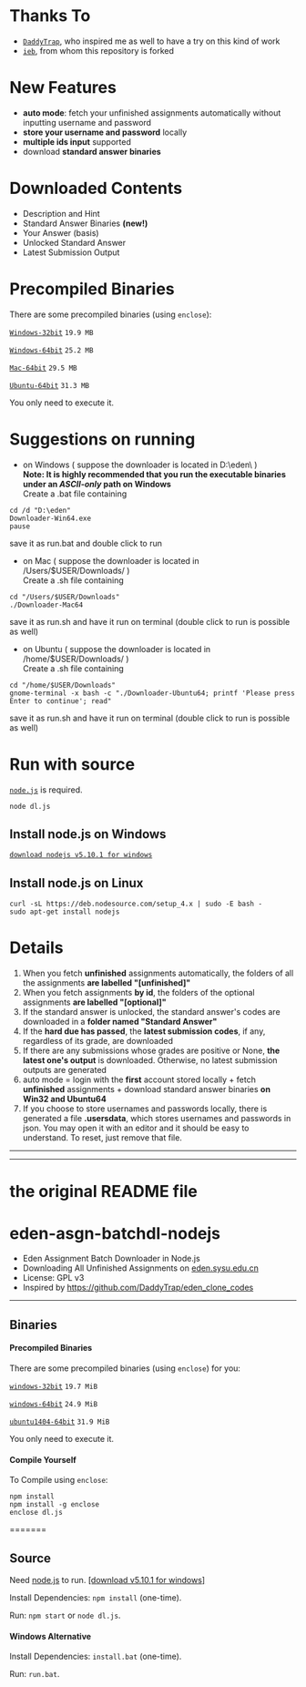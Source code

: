 # Thanks To

- [``DaddyTrap``](https://github.com/DaddyTrap/eden_clone_codes), who inspired me as well to have a try on this kind of work
- [``ieb``](https://github.com/iebb/eden-asgn-batchdl-nodejs), from whom this repository is forked

# New Features
 - **auto mode**: fetch your unfinished assignments automatically without inputting username and password
 - **store your username and password** locally
 - **multiple ids input** supported
 - download **standard answer binaries**

# Downloaded Contents

- Description and Hint
- Standard Answer Binaries **(new!)**
- Your Answer (basis)
- Unlocked Standard Answer
- Latest Submission Output

# Precompiled Binaries

There are some precompiled binaries (using ``enclose``):

[``Windows-32bit``](https://github.com/Mensu/eden-asgn-batchdl-nodejs/releases/download/v0.3.0-alpha/Downloader-Win32.exe)
``19.9 MB``

[``Windows-64bit``](https://github.com/Mensu/eden-asgn-batchdl-nodejs/releases/download/v0.3.0-alpha/Downloader-Win64.exe)
``25.2 MB``

[``Mac-64bit``](https://github.com/Mensu/eden-asgn-batchdl-nodejs/releases/download/v0.3.0-alpha/Downloader-Mac64)
``29.5 MB``

[``Ubuntu-64bit``](https://github.com/Mensu/eden-asgn-batchdl-nodejs/releases/download/v0.3.0-alpha/Downloader-Ubuntu64)
``31.3 MB``

You only need to execute it.

# Suggestions on running

- on Windows ( suppose the downloader is located in D:\eden\ )  
 **Note: It is highly recommended that you run the executable binaries under an *ASCII-only* path on Windows**  
 Create a .bat file containing
```
cd /d "D:\eden"
Downloader-Win64.exe
pause
``` 
save it as run.bat and double click to run

- on Mac ( suppose the downloader is located in /Users/$USER/Downloads/ )  
Create a .sh file containing
```
cd "/Users/$USER/Downloads"
./Downloader-Mac64
```
save it as run.sh and have it run on terminal (double click to run is possible as well)  

- on Ubuntu ( suppose the downloader is located in /home/$USER/Downloads/ )  
Create a .sh file containing
```
cd "/home/$USER/Downloads"
gnome-terminal -x bash -c "./Downloader-Ubuntu64; printf 'Please press Enter to continue'; read"
```
save it as run.sh and have it run on terminal (double click to run is possible as well)  

# Run with source

[``node.js``](https://nodejs.org/en/ "Node.js") is required.

```
node dl.js
```

## Install node.js on Windows

[``download nodejs v5.10.1 for windows``](https://nodejs.org/dist/v5.10.1/node-v5.10.1-x64.msi)

## Install node.js on Linux

```
curl -sL https://deb.nodesource.com/setup_4.x | sudo -E bash -
sudo apt-get install nodejs
```

# Details

1. When you fetch **unfinished** assignments automatically, the folders of all the assignments **are labelled "[unfinished]"**
2. When you fetch assignments **by id**, the folders of the optional assignments **are labelled "[optional]"**
3. If the standard answer is unlocked, the standard answer's codes are downloaded in a **folder named "Standard Answer"**
4. If the **hard due has passed**, the **latest submission codes**, if any, regardless of its grade, are downloaded
5. If there are any submissions whose grades are positive or None, **the latest one's output** is downloaded. Otherwise, no latest submission outputs are generated
6. auto mode = login with the **first** account stored locally + fetch **unfinished** assignments + download standard answer binaries **on Win32 and Ubuntu64**
7. If you choose to store usernames and passwords locally, there is generated a file **.usersdata**, which stores usernames and passwords in json. You may open it with an editor and it should be easy to understand. To reset, just remove that file.

-------

-------

# the original README file

# eden-asgn-batchdl-nodejs

* Eden Assignment Batch Downloader in Node.js
* Downloading All Unfinished Assignments on [eden.sysu.edu.cn](http://eden.sysu.edu.cn/)
* License: GPL v3
* Inspired by https://github.com/DaddyTrap/eden_clone_codes

--------

## Binaries

#### Precompiled Binaries

There are some precompiled binaries (using ``enclose``) for you:

[``windows-32bit``](https://github.com/iebb/eden-asgn-batchdl-nodejs/releases/download/v0.16.4.21/downloader-win32.exe)
``19.7 MiB``

[``windows-64bit``](https://github.com/iebb/eden-asgn-batchdl-nodejs/releases/download/v0.16.4.21/downloader-win64.exe)
``24.9 MiB``

[``ubuntu1404-64bit``](https://github.com/iebb/eden-asgn-batchdl-nodejs/releases/download/v0.16.4.21/downloader-ubuntu64)
``31.9 MiB``

You only need to execute it.

#### Compile Yourself

To Compile using ``enclose``:

	npm install
	npm install -g enclose
	enclose dl.js
	
=======
## Source

Need [node.js](https://nodejs.org/en/ "Node.js") to run. [[download v5.10.1 for windows]](https://nodejs.org/dist/v5.10.1/node-v5.10.1-x64.msi)

Install Dependencies: ``npm install`` (one-time).

Run: ``npm start`` or ``node dl.js``.

#### Windows Alternative

Install Dependencies: ``install.bat`` (one-time).

Run: ``run.bat``.
